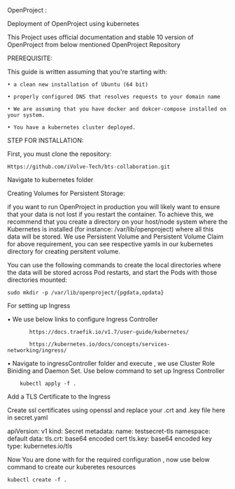 OpenProject :


Deployment of OpenProject using kubernetes

This Project uses official documentation and stable 10 version of OpenProject  from below mentioned OpenProject Repository

PREREQUISITE:

This guide is written assuming that you're starting with:

    • a clean new installation of Ubuntu (64 bit)

    • properly configured DNS that resolves requests to your domain name

    • We are assuming that you have docker and dokcer-compose installed on your system.

    • You have a kubernetes cluster deployed.

STEP FOR INSTALLATION:

First, you must clone the  repository:

	Https://github.com/iVolve-Tech/bts-collaboration.git
Navigate to kubernetes folder

Creating Volumes for Persistent Storage:

if you want to run OpenProject in production you will likely want to ensure that your data is not lost if you restart the container.
To achieve this, we recommend that you create a directory on your host/node system where the Kubernetes is installed (for instance: /var/lib/openproject) where all this data will be stored. We use Persistent Volume and Persistent Volume Claim for above requirement, you can see respective yamls in our kubernetes directory for creating persitent volume.
 
You can use the following commands to create the local directories where the data will be stored across Pod restarts, and start the Pods with those directories mounted:

	sudo mkdir -p /var/lib/openproject/{pgdata,opdata} 

For setting up Ingress
 
   • We use below links to configure Ingress Controller

           https://docs.traefik.io/v1.7/user-guide/kubernetes/

           https://kubernetes.io/docs/concepts/services-networking/ingress/
   
   • Navigate to ingressController folder and execute , we use Cluster Role Biniding and Daemon Set. Use below command to set up Ingress Controller
  
        kubectl apply -f .


Add a TLS Certificate to the Ingress

Create ssl certificates using openssl and replace your .crt and .key file here in secret.yaml

apiVersion: v1
kind: Secret
metadata:
  name: testsecret-tls
  namespace: default
data:
  tls.crt: base64 encoded cert
  tls.key: base64 encoded key
type: kubernetes.io/tls


Now You are done with for the required configuration , now use below command to create our kuberetes resources

	kubectl create -f .



